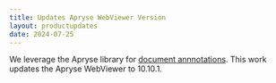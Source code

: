```yaml
---
title: Updates Apryse WebViewer Version
layout: productupdates
date: 2024-07-25
---
```

We leverage the Apryse library for [document annnotations](/documentation/pdf-annotations/). This work updates the Apryse WebViewer to 10.10.1.
